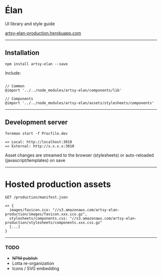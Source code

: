 # Élan

UI library and style guide

[artsy-elan-production.herokuapp.com](https://artsy-elan-production.herokuapp.com)

----

## Installation

```
npm install artsy-elan --save
```

Include:

```

// Common
@import '../../node_modules/artsy-elan/components/lib'

// Components
@import '../../node_modules/artsy-elan/assets/stylesheets/components'

```

----

## Development server

```
foreman start -f Procfile.dev

=> Local: http://localhost:3010
=> External: http://x.x.x.x:3010
```

Asset changes are streamed to the browser (stylesheets) or auto-reloaded (javascript/templates) on save

----

# Hosted production assets

```
GET /production/manifest.json

=> {
  images/favicon.ico: "//s3.amazonaws.com/artsy-elan-production/images/favicon.xxx.ico.gz",
  stylesheets/components.css: "//s3.amazonaws.com/artsy-elan-production/stylesheets/components.xxx.css.gz"
  [...]
}

```

----

### TODO

* <del>NPM publish</del>
* Lotta re-organization
* Icons / SVG embedding

